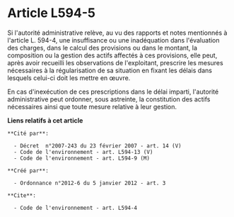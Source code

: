 # Article L594-5

Si l'autorité administrative relève, au vu des rapports et notes mentionnés à l'article L. 594-4, une insuffisance ou une
inadéquation dans l'évaluation des charges, dans le calcul des provisions ou dans le montant, la composition ou la gestion
des actifs affectés à ces provisions, elle peut, après avoir recueilli les observations de l'exploitant, prescrire les
mesures nécessaires à la régularisation de sa situation en fixant les délais dans lesquels celui-ci doit les mettre en
œuvre. 

En cas d'inexécution de ces prescriptions dans le délai imparti, l'autorité administrative peut ordonner, sous astreinte, la
constitution des actifs nécessaires ainsi que toute mesure relative à leur gestion.

**Liens relatifs à cet article**

	**Cité par**:

	  - Décret  n°2007-243 du 23 février 2007 - art. 14 (V)
	  - Code de l'environnement - art. L594-13 (V)
	  - Code de l'environnement - art. L594-9 (M)

	**Créé par**:

	  - Ordonnance n°2012-6 du 5 janvier 2012 - art. 3

	**Cite**:

	  - Code de l'environnement - art. L594-4
